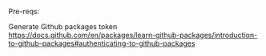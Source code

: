 Pre-reqs:

Generate Github packages token https://docs.github.com/en/packages/learn-github-packages/introduction-to-github-packages#authenticating-to-github-packages
